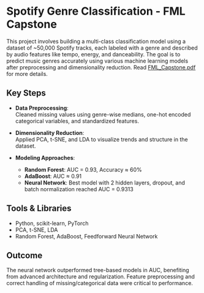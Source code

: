 # Spotify Genre Classification - FML Capstone

This project involves building a multi-class classification model using a dataset of ~50,000 Spotify tracks, each labeled with a genre and described by audio features like tempo, energy, and danceability. The goal is to predict music genres accurately using various machine learning models after preprocessing and dimensionality reduction. Read [FML_Capstone.pdf](./FML_Capstone.pdf) for more details.

## Key Steps

- **Data Preprocessing**:  
  Cleaned missing values using genre-wise medians, one-hot encoded categorical variables, and standardized features.

- **Dimensionality Reduction**:  
  Applied PCA, t-SNE, and LDA to visualize trends and structure in the dataset.

- **Modeling Approaches**:
  - **Random Forest**: AUC = 0.93, Accuracy ≈ 60%
  - **AdaBoost**: AUC ≈ 0.91
  - **Neural Network**: Best model with 2 hidden layers, dropout, and batch normalization reached AUC = 0.9313

## Tools & Libraries

- Python, scikit-learn, PyTorch
- PCA, t-SNE, LDA
- Random Forest, AdaBoost, Feedforward Neural Network

## Outcome

The neural network outperformed tree-based models in AUC, benefiting from advanced architecture and regularization. Feature preprocessing and correct handling of missing/categorical data were critical to performance.

